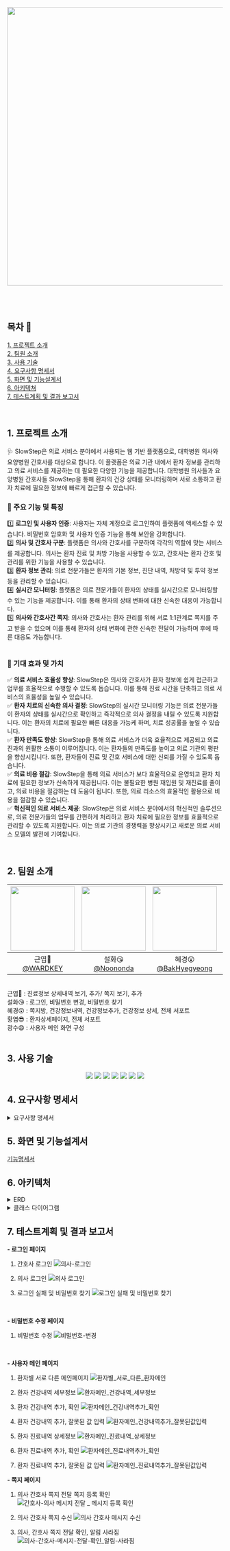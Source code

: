 <div align="center">
<img src="https://github.com/beyond-sw-camp/be05-2nd-4Rang-SlowStep/assets/137466623/323f40b0-4830-4c0a-b5f7-9478e0068db7" width="850" height="650">
</div>
</br>
</br>
</br>

## 목차 📄
[1. 프로젝트 소개](#1-프로젝트-소개)<br>
  [2. 팀원 소개](#2-팀원-소개)<br>
  [3. 사용 기술](#3-사용-기술)<br>
  [4. 요구사항 명세서](#4-요구사항-명세서)<br>
  [5. 화면 및 기능설계서](#5-화면-및-기능설계서)<br>
  [6. 아키텍쳐](#6-아키텍처)<br>
  [7. 테스트계획 및 결과 보고서](#7-테스트계획-및-결과-보고서)<br>
  

  <br/>

## 1. 프로젝트 소개
🩺 SlowStep은 의료 서비스 분야에서 사용되는 웹 기반 플랫폼으로, 대학병원 의사와 요양병원 간호사를 대상으로 합니다. 이 플랫폼은 의료 기관 내에서 환자 정보를 관리하고 의료 서비스를 제공하는 데 필요한 다양한 기능을 제공합니다. 
대학병원 의사들과 요양병원 간호사들 SlowStep을 통해 환자의 건강 상태를 모니터링하며 서로 소통하고 환자 치료에 필요한 정보에 빠르게 접근할 수 있습니다. <br>

### 📢 주요 기능 및 특징  <br/>
1️⃣ **로그인 및 사용자 인증**: 사용자는 자체 계정으로 로그인하여 플랫폼에 액세스할 수 있습니다. 비밀번호 암호화 및 사용자 인증 기능을 통해 보안을 강화합니다.
<br/>
2️⃣ **의사 및 간호사 구분**: 플랫폼은 의사와 간호사를 구분하여 각각의 역할에 맞는 서비스를 제공합니다. 의사는 환자 진료 및 처방 기능을 사용할 수 있고, 간호사는 환자 간호 및 관리를 위한 기능을 사용할 수 있습니다.
<br/>
3️⃣ **환자 정보 관리**: 의료 전문가들은 환자의 기본 정보, 진단 내역, 처방약 및 투약 정보 등을 관리할 수 있습니다.
<br/>
4️⃣ **실시간 모니터링**: 플랫폼은 의료 전문가들이 환자의 상태를 실시간으로 모니터링할 수 있는 기능을 제공합니다. 이를 통해 환자의 상태 변화에 대한 신속한 대응이 가능합니다.
<br/>
5️⃣ **의사와 간호사간 쪽지**: 의사와 간호사는 환자 관리를 위해 서로 1:1관계로 쪽지를 주고 받을 수 있으며 이를 통해 환자의 상태 변화에 관한 신속한 전달이 가능하며 후에 따른 대응도 가능합니다.
<br/>
<br/>

### 💊 기대 효과 및 가치
✅ **의료 서비스 효율성 향상**: SlowStep은 의사와 간호사가 환자 정보에 쉽게 접근하고 업무를 효율적으로 수행할 수 있도록 돕습니다. 이를 통해 진료 시간을 단축하고 의료 서비스의 효율성을 높일 수 있습니다.
<br/>
✅ **환자 치료의 신속한 의사 결정**: SlowStep의 실시간 모니터링 기능은 의료 전문가들이 환자의 상태를 실시간으로 확인하고 즉각적으로 의사 결정을 내릴 수 있도록 지원합니다. 이는 환자의 치료에 필요한 빠른 대응을 가능케 하며, 치료 성공률을 높일 수 있습니다.
<br/>
✅ **환자 만족도 향상**: SlowStep을 통해 의료 서비스가 더욱 효율적으로 제공되고 의료진과의 원활한 소통이 이루어집니다. 이는 환자들의 만족도를 높이고 의료 기관의 평판을 향상시킵니다. 또한, 환자들이 진료 및 간호 서비스에 대한 신뢰를 가질 수 있도록 돕습니다.
<br/>
✅ **의료 비용 절감**: SlowStep을 통해 의료 서비스가 보다 효율적으로 운영되고 환자 치료에 필요한 정보가 신속하게 제공됩니다. 이는 불필요한 병원 재입원 및 재진료를 줄이고, 의료 비용을 절감하는 데 도움이 됩니다. 또한, 의료 리소스의 효율적인 활용으로 비용을 절감할 수 있습니다.
<br/>
✅ **혁신적인 의료 서비스 제공**: SlowStep은 의료 서비스 분야에서의 혁신적인 솔루션으로, 의료 전문가들의 업무를 간편하게 처리하고 환자 치료에 필요한 정보를 효율적으로 관리할 수 있도록 지원합니다. 이는 의료 기관의 경쟁력을 향상시키고 새로운 의료 서비스 모델의 발전에 기여합니다.
<br/>

<br/>


## 2. 팀원 소개
|<img src="https://github.com/beyond-sw-camp/be05-2nd-4Rang-SlowStep/assets/137466623/79ecba6a-96ea-4711-a641-90d7a171d415" width="150" height="150"/>|<img src="https://github.com/beyond-sw-camp/be05-2nd-4Rang-SlowStep/assets/137466623/bed37d0a-ab59-47d8-921a-8f2c3aa34ca9" width="150" height="150"/>|<img src="https://github.com/beyond-sw-camp/be05-2nd-4Rang-SlowStep/assets/137466623/facd74e6-cf7a-4803-99b3-bcd3436ad833" width="150" height="150"/>|<img src="https://github.com/beyond-sw-camp/be05-2nd-4Rang-SlowStep/assets/137466623/6fd97fbe-b661-4163-8423-c468c0bbb175" width="150" height="150"/>|<img src="https://github.com/beyond-sw-camp/be05-2nd-4Rang-SlowStep/assets/137466623/613004ee-fe1a-42f3-8976-bc37feab3526" width="150" height="150"/>|
|:-:|:-:|:-:|:-:|:-:|
|근엽🤔<br/>[@WARDKEY](https://github.com/WARDKEY)|설화😘<br/>[@Noononda](https://github.com/Noononda)|혜경😲<br/>[@BakHyegyeong](https://github.com/BakHyegyeong)|황엽😎<br/>[@jeonghwangyeop](https://github.com/jeonghwangyeop)|광수😄<br/>[@Jrhkdtn](https://github.com/Jrhkdtn)|
<br/>
<div>
  근엽🤔 : 진료정보 상세내역 보기, 추가/ 쪽지 보기, 추가
</div>
<div>
  설화😘 : 로그인, 비밀번호 변경, 비밀번호 찾기
</div>
<div>
  혜경😲 : 쪽지방, 건강정보내역, 건강정보추가, 건강정보 상세, 전체 서포트
</div>
<div>
  황엽😎 : 환자상세페이지, 전체 서포트
</div>
<div>
  광수😄 : 사용자 메인 화면 구성
</div>
<br/>

## 3. 사용 기술
<div align="center">
<img src="https://img.shields.io/badge/vue.js-4FC08D?style=for-the-badge&logo=vue.js&logoColor=white">
<img src="https://img.shields.io/badge/node.js-339933?style=for-the-badge&logo=Node.js&logoColor=white">
<img src="https://img.shields.io/badge/bootstrap-7952B3?style=for-the-badge&logo=bootstrap&logoColor=white">
 <img src="https://img.shields.io/badge/github-181717?style=for-the-badge&logo=github&logoColor=white">
  <img src="https://img.shields.io/badge/slack-4A154B?style=for-the-badge&logo=slack&logoColor=white">
  <img src="https://img.shields.io/badge/figma-F24E1E?style=for-the-badge&logo=figma&logoColor=white">
  <img src="https://img.shields.io/badge/adobeXd-FF61F6?style=for-the-badge&logo=adobexd&logoColor=white">
</div>

## 4. 요구사항 명세서

<details>
<summary>요구사항 명세서</summary>
  <img src="https://github.com/beyond-sw-camp/be05-2nd-4Rang-SlowStep/assets/132131921/7f4d3e6e-1c13-4400-a74c-a52ca455b0a2" alt="요구사항 명세서" style='border-radius: 100px;'>

</details>


## 5. 화면 및 기능설계서
[기능명세서](https://docs.google.com/viewer?url=https://github.com/beyond-sw-camp/be05-2nd-4Rang-SlowStep/files/14768307/03.27.11.09.pdf)

## 6. 아키텍처
<details>
<summary>ERD</summary>
  <img src="https://github.com/beyond-sw-camp/be05-2nd-4Rang-SlowStep/assets/156383201/16238c24-7593-4697-b41d-9f9c8be5f678" alt="환자 정보 조회" style='border-radius: 100px;'>
</details>
<details>
<summary>클래스 다이어그램</summary>
  <img src="https://github.com/beyond-sw-camp/be05-2nd-4Rang-SlowStep/assets/156383201/e988629d-e6c3-42bd-b9d5-cad21bf9f1a6" alt="환자 정보 조회" style='border-radius: 100px;'>
</details>

## 7. 테스트계획 및 결과 보고서
 **- 로그인 페이지**
1. 간호사 로그인
![의사-로그인](https://github.com/beyond-sw-camp/be05-3rd-4team-slowstep/assets/132131921/2f3ae2ad-9b49-4145-91ce-8b18e1bb4a3c)

3. 의사 로그인
![의사 로그인](https://github.com/beyond-sw-camp/be05-3rd-4team-slowstep/assets/132131921/50900a54-d076-43c0-9b4a-2bf9a22035ce)

4. 로그인 실패 및 비밀번호 찾기
![로그인 실패 및 비밀번호 찾기](https://github.com/beyond-sw-camp/be05-3rd-4team-slowstep/assets/132131921/af6f874e-7912-453c-8cd7-e33a28eaaf7a)

<br/>

**- 비밀번호 수정 페이지**
1. 비밀번호 수정
![비밀번호-변경](https://github.com/beyond-sw-camp/be05-3rd-4team-slowstep/assets/132131921/fd1d9374-4e51-4123-b3ef-d2d2993c6ca0)

<br/>

**- 사용자 메인 페이지**
1. 환자별 서로 다른 메인페이지
![환자별_서로_다른_환자메인](https://github.com/beyond-sw-camp/be05-3rd-4team-slowstep/assets/132131921/1b8f6633-708e-472a-9f23-ba3a47bb7764)
  
3. 환자 건강내역 세부정보
![환자메인_건강내역_세부정보](https://github.com/beyond-sw-camp/be05-3rd-4team-slowstep/assets/132131921/e11f3e8a-2e32-4e94-bed5-ac839083a31a)

5. 환자 건강내역 추가, 확인
![환자메인_건강내역추가_확인](https://github.com/beyond-sw-camp/be05-3rd-4team-slowstep/assets/132131921/05e29e60-c670-47f9-9be7-71ecbd46ac20)

6. 환자 건강내역 추가, 잘못된 값 입력
![환자메인_건강내역추가_잘못된값입력](https://github.com/beyond-sw-camp/be05-3rd-4team-slowstep/assets/132131921/959c0582-6b39-4751-9573-cd34d2277c82)

7. 환자 진료내역 상세정보
![환자메인_진료내역_상세정보](https://github.com/beyond-sw-camp/be05-3rd-4team-slowstep/assets/132131921/0e13bfc7-fbca-4819-a9e2-6c995581c750)

8. 환자 진료내역 추가, 확인
![환자메인_진료내역추가_확인](https://github.com/beyond-sw-camp/be05-3rd-4team-slowstep/assets/132131921/1702cc7b-1bd3-42ba-b134-2a5ab20718de)

9. 환자 진료내역 추가, 잘못된 값 입력
![환자메인_진료내역추가_잘못된값입력](https://github.com/beyond-sw-camp/be05-3rd-4team-slowstep/assets/132131921/37bb9968-e309-489f-b683-084c3c199d1c)

**- 쪽지 페이지**
1. 의사 간호사 쪽지 전달 쪽지 등록 확인
![간호사-의사 메시지 전달 _ 메시지 등록 확인](https://github.com/beyond-sw-camp/be05-3rd-4team-slowstep/assets/132131921/caa2efec-feea-4e22-af61-afae95b37236)

3. 의사 간호사 쪽지 수신
![의사 간호사 메시지 수신](https://github.com/beyond-sw-camp/be05-3rd-4team-slowstep/assets/132131921/e1107223-1da6-47f8-958e-f34acc2bee5a)

4. 의사, 간호사 쪽지 전달 확인, 알림 사라짐
![의사-간호사-메시지-전달-확인_알림-사라짐](https://github.com/beyond-sw-camp/be05-3rd-4team-slowstep/assets/132131921/ad1a94f5-2b97-4e93-b2c6-3a7de455a38d)









